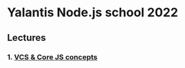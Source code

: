 # Yalantis Node.js school 2022

## Lectures

### 1. [VCS & Core JS concepts](01_lecture/homework.md)
